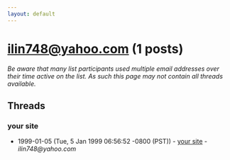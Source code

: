 ```yaml
---
layout: default
---
```


# ilin748@yahoo.com (1 posts)

_Be aware that many list participants used multiple email addresses over their time active on the list. As such this page may not contain all threads available._

## Threads

### your site
+ 1999-01-05 (Tue, 5 Jan 1999 06:56:52 -0800 (PST)) - [your site](/archive/1999/01/b6ecf9630d9c40cee1d5086767a9b0b177053b53270eeed3cef078aeea92e414) - _ilin748@yahoo.com_

